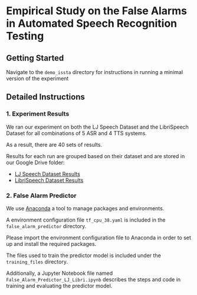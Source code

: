 # Empirical Study on the False Alarms in Automated Speech Recognition Testing

## Getting Started
Navigate to the ```demo_issta``` directory for instructions in running a minimal version of the experiment

## Detailed Instructions

### 1. Experiment Results
We ran our experiment on both the LJ Speech Dataset and the LibriSpeech Dataset for all combinations of 5 ASR and 4 TTS systems.

As a result, there are 40 sets of results.

Results for each run are grouped based on their dataset and are stored in our Google Drive folder:

- [LJ Speech Dataset Results](https://drive.google.com/drive/folders/1zdbpgHO-0kNU3PfFrvTE4kUDKgEX9XgF?usp=share_link)
- [LibriSpeech Dataset Results](https://drive.google.com/drive/folders/12lUsYHC7K_mhn1TH5Y7hRnPcSNLkH8C-?usp=share_link)


### 2. False Alarm Predictor
We use [Anaconda](https://www.anaconda.com/download) a tool to manage packages and environments.

A environment configuration file ```tf_cpu_38.yaml``` is included in the ```false_alarm_predictor``` directory.

Please import the environment configuration file to Anaconda in order to set up and install the required packages.

The files used to train the predictor model is included under the ```training_files``` directory.

Additionally, a Jupyter Notebook file named ```False_Alarm_Predictor_LJ_Libri.ipynb``` describes the steps and code in training and evaluating the predictor model.